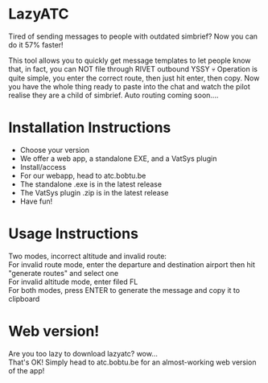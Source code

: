 # LazyATC
Tired of sending messages to people with outdated simbrief? Now you can do it 57% faster!

This tool allows you to quickly get message templates to let people know that, in fact, you can NOT file through RIVET outbound YSSY 💀
Operation is quite simple, you enter the correct route, then just hit enter, then copy. Now you have the whole thing ready to paste into the chat and watch the pilot realise they are a child of simbrief.
Auto routing coming soon....
# Installation Instructions
 - Choose your version
  - We offer a web app, a standalone EXE, and a VatSys plugin
 - Install/access
  - For our webapp, head to atc.bobtu.be
  - The standalone .exe is in the latest release
  - The VatSys plugin .zip is in the latest release
 - Have fun!
# Usage Instructions
Two modes, incorrect altitude and invalid route:  
For invalid route mode, enter the departure and destination airport then hit "generate routes" and select one  
For invalid altitude mode, enter filed FL  
For both modes, press ENTER to generate the message and copy it to clipboard
# Web version!
Are you too lazy to download lazyatc? wow...  
That's OK! Simply head to atc.bobtu.be for an almost-working web version of the app!

